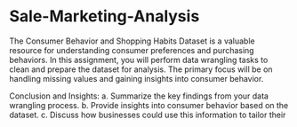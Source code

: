 # Sale-Marketing-Analysis

The Consumer Behavior and Shopping Habits Dataset is a valuable resource for understanding consumer preferences and purchasing behaviors. In this assignment, you will perform data wrangling tasks to clean and prepare the dataset for analysis. The primary focus will be on handling missing values and gaining insights into consumer behavior.

Conclusion and Insights:
a. Summarize the key findings from your data wrangling process.
b. Provide insights into consumer behavior based on the dataset.
c. Discuss how businesses could use this information to tailor their 